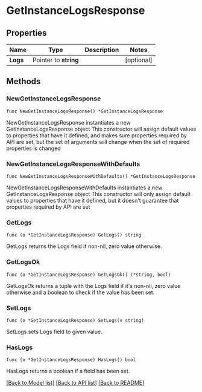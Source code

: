 # GetInstanceLogsResponse

## Properties

Name | Type | Description | Notes
------------ | ------------- | ------------- | -------------
**Logs** | Pointer to **string** |  | [optional] 

## Methods

### NewGetInstanceLogsResponse

`func NewGetInstanceLogsResponse() *GetInstanceLogsResponse`

NewGetInstanceLogsResponse instantiates a new GetInstanceLogsResponse object
This constructor will assign default values to properties that have it defined,
and makes sure properties required by API are set, but the set of arguments
will change when the set of required properties is changed

### NewGetInstanceLogsResponseWithDefaults

`func NewGetInstanceLogsResponseWithDefaults() *GetInstanceLogsResponse`

NewGetInstanceLogsResponseWithDefaults instantiates a new GetInstanceLogsResponse object
This constructor will only assign default values to properties that have it defined,
but it doesn't guarantee that properties required by API are set

### GetLogs

`func (o *GetInstanceLogsResponse) GetLogs() string`

GetLogs returns the Logs field if non-nil, zero value otherwise.

### GetLogsOk

`func (o *GetInstanceLogsResponse) GetLogsOk() (*string, bool)`

GetLogsOk returns a tuple with the Logs field if it's non-nil, zero value otherwise
and a boolean to check if the value has been set.

### SetLogs

`func (o *GetInstanceLogsResponse) SetLogs(v string)`

SetLogs sets Logs field to given value.

### HasLogs

`func (o *GetInstanceLogsResponse) HasLogs() bool`

HasLogs returns a boolean if a field has been set.


[[Back to Model list]](../README.md#documentation-for-models) [[Back to API list]](../README.md#documentation-for-api-endpoints) [[Back to README]](../README.md)



